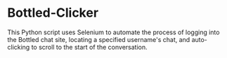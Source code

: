# Bottled-Clicker
This Python script uses Selenium to automate the process of logging into the Bottled chat site, locating a specified username's chat, and auto-clicking to scroll to the start of the conversation.
